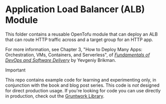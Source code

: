 # Application Load Balancer (ALB) Module

This folder contains a reusable OpenTofu module that can deploy an ALB that can route HTTP traffic across and a target 
group for an HTTP app.

For more information, see Chapter 3, "How to Deploy Many Apps: Orchestration, VMs, Containers, and Serverless", of
[_Fundamentals of DevOps and Software Delivery_](https://www.fundamentals-of-devops.com) by Yevgeniy Brikman.

> [!IMPORTANT]  
> This repo contains example code for learning and experimenting only, in conjunction with the book and blog post
> series. This code is _not_ designed for direct production usage. If you're looking for code you can use directly in
> production, check out the [Gruntwork Library](https://www.gruntwork.io/products/library).
